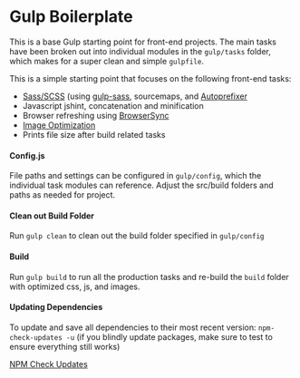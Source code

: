 Gulp Boilerplate
================

This is a base Gulp starting point for front-end projects. The main tasks have been broken out into individual modules in the `gulp/tasks` folder, which makes for a super clean and simple `gulpfile`.

This is a simple starting point that focuses on the following front-end tasks:
- [Sass/SCSS](http://sass-lang.com/) (using [gulp-sass](https://www.npmjs.com/package/gulp-sass), sourcemaps, and [Autoprefixer](https://github.com/postcss/autoprefixer)
- Javascript jshint, concatenation and minification
- Browser refreshing using [BrowserSync](http://www.browsersync.io/)
- [Image Optimization](https://www.npmjs.com/package/gulp-imagemin)
- Prints file size after build related tasks

#### Config.js

File paths and settings can be configured in `gulp/config`, which the individual task modules can reference. Adjust the src/build folders and paths as needed for project.

#### Clean out Build Folder

Run `gulp clean` to clean out the build folder specified in `gulp/config`

#### Build

Run `gulp build` to run all the production tasks and re-build the `build` folder with optimized css, js, and images.

#### Updating Dependencies

To update and save all dependencies to their most recent version: `npm-check-updates -u` (if you blindly update packages, make sure to test to ensure everything still works)

[NPM Check Updates](https://github.com/tjunnone/npm-check-updates)